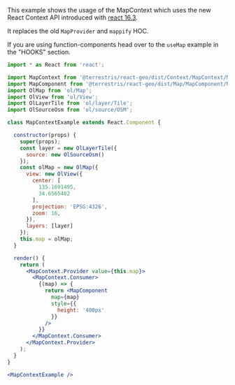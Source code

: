 This example shows the usage of the MapContext which uses the new React Context API introduced
with [react 16.3](https://reactjs.org/docs/context.html).

It replaces the old `MapProvider` and `mappify` HOC.

If you are using function-components head over to the `useMap` example in the "HOOKS" section.

```jsx
import * as React from 'react';

import MapContext from '@terrestris/react-geo/dist/Context/MapContext/MapContext';
import MapComponent from '@terrestris/react-geo/dist/Map/MapComponent/MapComponent';
import OlMap from 'ol/Map';
import OlView from 'ol/View';
import OlLayerTile from 'ol/layer/Tile';
import OlSourceOsm from 'ol/source/OSM';

class MapContextExample extends React.Component {

  constructor(props) {
    super(props);
    const layer = new OlLayerTile({
      source: new OlSourceOsm()
    });
    const olMap = new OlMap({
      view: new OlView({
        center: [
          135.1691495,
          34.6565482
        ],
        projection: 'EPSG:4326',
        zoom: 16,
      }),
      layers: [layer]
    });
    this.map = olMap;
  }

  render() {
    return (
      <MapContext.Provider value={this.map}>
        <MapContext.Consumer>
          {(map) => {
            return <MapComponent
              map={map}
              style={{
                height: '400px'
              }}
            />
          }}
        </MapContext.Consumer>
      </MapContext.Provider>
    );
  }
}

<MapContextExample />
```
